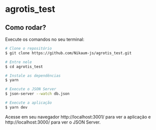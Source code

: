# agrotis_test

## Como rodar?

Execute os comandos no seu terminal:

```bash
# Clone o repositório
$ git clone https://github.com/Nikaum-js/agrotis_test.git

# Entre nele
$ cd agrotis_test

# Instale as dependências
$ yarn

# Execute o JSON Server
$ json-server --watch db.json

# Execute a aplicação
$ yarn dev
```

Acesse em seu navegador http://localhost:3001/ para ver a aplicação e http://localhost:3000/ para ver o JSON Server.

